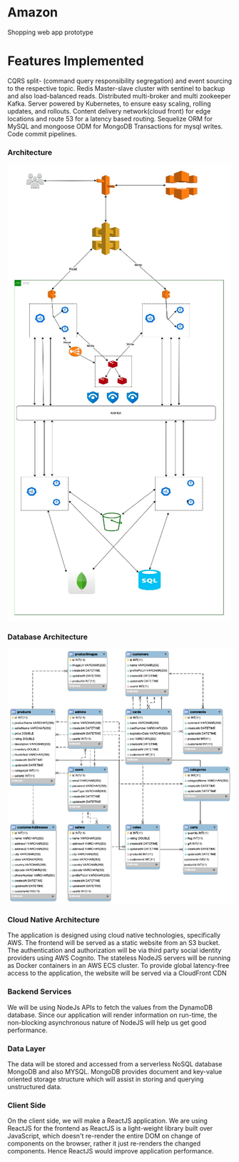 # Amazon
Shopping web app prototype
 
   
# Features Implemented
CQRS split- (command query responsibility segregation) and event sourcing to the respective topic.
Redis Master-slave cluster with sentinel to backup and also load-balanced reads.
Distributed multi-broker and multi zookeeper Kafka.
Server powered by Kubernetes, to ensure easy scaling, rolling updates, and rollouts.
Content delivery network(cloud front) for edge locations and route 53 for a latency based routing.
Sequelize ORM for MySQL and mongoose ODM for MongoDB
Transactions for mysql writes.
Code commit pipelines.


### Architecture
![Cloud Distributed Architecture](amazonArchitecture.png)

### Database Architecture
![Data Modeling](amazon%20Schema.png)

### Cloud Native Architecture
The application is designed using cloud native technologies, specifically AWS. The frontend will be served as a static website from an S3 bucket. The authentication and authorization will be via third party social identity providers using AWS Cognito. The stateless NodeJS servers will be running as Docker containers in an AWS ECS cluster. To provide global latency-free access to the application, the website will be served via a CloudFront CDN

### Backend Services
We will be using NodeJs APIs to fetch the values from the DynamoDB database. Since our application will render information on run-time, the non-blocking asynchronous nature of NodeJS will help us get good performance.

### Data Layer
The data will be stored and accessed from a serverless NoSQL database MongoDB and also MYSQL. MongoDB provides document and key-value oriented storage structure which will assist in storing and querying unstructured data.

### Client Side
On the client side, we will make a ReactJS application. We are using ReactJS for the frontend as ReactJS is a light-weight library built over JavaScript, which doesn't re-render the entire DOM on change of components on the browser, rather it just re-renders the changed components. Hence ReactJS would improve application performance.
 
